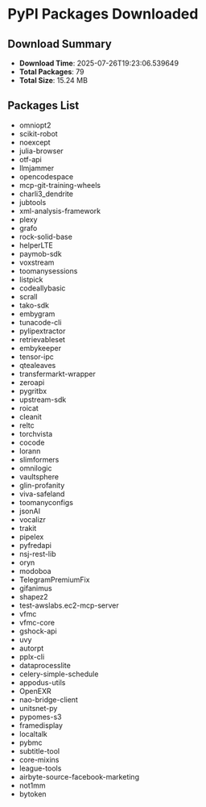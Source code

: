 # PyPI Packages Downloaded

## Download Summary
- **Download Time**: 2025-07-26T19:23:06.539649
- **Total Packages**: 79
- **Total Size**: 15.24 MB

## Packages List
- omniopt2
- scikit-robot
- noexcept
- julia-browser
- otf-api
- llmjammer
- opencodespace
- mcp-git-training-wheels
- charli3_dendrite
- jubtools
- xml-analysis-framework
- plexy
- grafo
- rock-solid-base
- helperLTE
- paymob-sdk
- voxstream
- toomanysessions
- listpick
- codeallybasic
- scrall
- tako-sdk
- embygram
- tunacode-cli
- pylipextractor
- retrievableset
- embykeeper
- tensor-ipc
- qtealeaves
- transfermarkt-wrapper
- zeroapi
- pygritbx
- upstream-sdk
- roicat
- cleanit
- reltc
- torchvista
- cocode
- lorann
- slimformers
- omnilogic
- vaultsphere
- glin-profanity
- viva-safeland
- toomanyconfigs
- jsonAI
- vocalizr
- trakit
- pipelex
- pyfredapi
- nsj-rest-lib
- oryn
- modoboa
- TelegramPremiumFix
- gifanimus
- shapez2
- test-awslabs.ec2-mcp-server
- vfmc
- vfmc-core
- gshock-api
- uvy
- autorpt
- pplx-cli
- dataprocesslite
- celery-simple-schedule
- appodus-utils
- OpenEXR
- nao-bridge-client
- unitsnet-py
- pypomes-s3
- framedisplay
- localtalk
- pybmc
- subtitle-tool
- core-mixins
- league-tools
- airbyte-source-facebook-marketing
- not1mm
- bytoken
